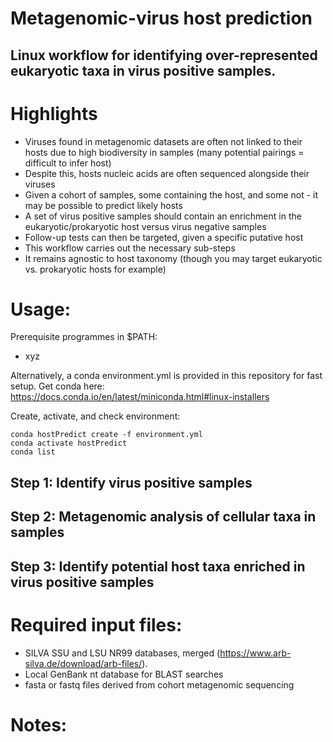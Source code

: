 # Metagenomic-virus host prediction

## Linux workflow for identifying over-represented eukaryotic taxa in virus positive samples.

# Highlights
- Viruses found in metagenomic datasets are often not linked to their hosts due to high biodiversity in samples (many potential pairings = difficult to infer host)
- Despite this, hosts nucleic acids are often sequenced alongside their viruses
- Given a cohort of samples, some containing the host, and some not - it may be possible to predict likely hosts
- A set of virus positive samples should contain an enrichment in the eukaryotic/prokaryotic host versus virus negative samples
- Follow-up tests can then be targeted, given a specific putative host
- This workflow carries out the necessary sub-steps
- It remains agnostic to host taxonomy (though you may target eukaryotic vs. prokaryotic hosts for example) 

# Usage:

Prerequisite programmes in $PATH:
- xyz

Alternatively, a conda environment.yml is provided in this repository for fast setup.
Get conda here:
https://docs.conda.io/en/latest/miniconda.html#linux-installers

Create, activate, and check environment:
```
conda hostPredict create -f environment.yml
conda activate hostPredict
conda list
```

## Step 1: Identify virus positive samples

## Step 2: Metagenomic analysis of cellular taxa in samples

## Step 3: Identify potential host taxa enriched in virus positive samples

# Required input files:
- SILVA SSU and LSU NR99 databases, merged (https://www.arb-silva.de/download/arb-files/). 
- Local GenBank nt database for BLAST searches
- fasta or fastq files derived from cohort metagenomic sequencing


# Notes:



